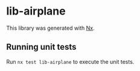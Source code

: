 # lib-airplane

This library was generated with [Nx](https://nx.dev).

## Running unit tests

Run `nx test lib-airplane` to execute the unit tests.
